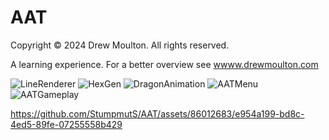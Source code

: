 # AAT
Copyright © 2024 Drew Moulton. All rights reserved.

A learning experience. For a better overview see [wwww.drewmoulton.com](https://www.drewmoulton.com)

![LineRenderer](https://github.com/StumpmutS/AAT/assets/86012683/0dc31ac5-8ac8-49f2-9a04-d6c2dc65e47b)
![HexGen](https://github.com/StumpmutS/AAT/assets/86012683/8b26a475-aade-468e-8b0e-647954a72bb5)
![DragonAnimation](https://github.com/StumpmutS/AAT/assets/86012683/6a96a986-5c20-4d57-8dac-1abc4c74c71b)
![AATMenu](https://github.com/StumpmutS/AAT/assets/86012683/d1df3ee1-a8f2-44b0-9b59-81dfdf05dbb8)
![AATGameplay](https://github.com/StumpmutS/AAT/assets/86012683/2f0b0863-8d9d-4957-a8bc-1d601bf10755)

https://github.com/StumpmutS/AAT/assets/86012683/e954a199-bd8c-4ed5-89fe-07255558b429


